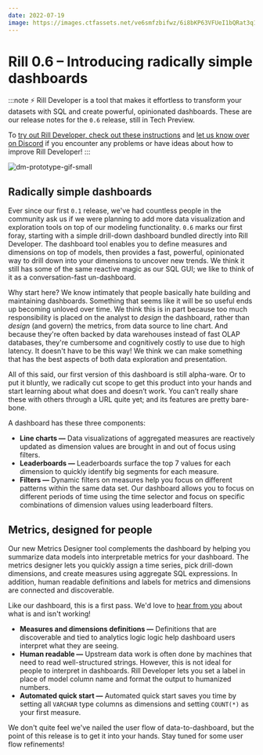 ```yaml
---
date: 2022-07-19
image: https://images.ctfassets.net/ve6smfzbifwz/6i8bKP63VFUeI1bQRat3q1/33f020b83195096c25e619f0382d5220/0.6.0_image.jpg
---
```


# Rill 0.6 – Introducing radically simple dashboards

:::note
⚡ Rill Developer is a tool that makes it effortless to transform your datasets with SQL and create powerful, opinionated dashboards. These are our release notes for the `0.6` release, still in Tech Preview.

To [try out Rill Developer, check out these instructions](https://docs.rilldata.com../../install) and [let us know over on Discord](https://bit.ly/3bbcSl9) if you encounter any problems or have ideas about how to improve Rill Developer!
:::

![dm-prototype-gif-small](https://user-images.githubusercontent.com/5587788/180314063-453772fd-f074-41ab-9f33-a6d8f516f53b.gif "732259636")

## Radically simple dashboards

Ever since our first `0.1` release, we've had countless people in the community ask us if we were planning to add more data visualization and exploration tools on top of our modeling functionality. `0.6` marks our first foray, starting with a simple drill-down dashboard bundled directly into Rill Developer. The dashboard tool enables you to define measures and dimensions on top of models, then provides a fast, powerful, opinionated way to drill down into your dimensions to uncover new trends. We think it still has some of the same reactive magic as our SQL GUI; we like to think of it as a conversation-fast un-dashboard.

Why start here? We know intimately that people basically hate building and maintaining dashboards. Something that seems like it will be so useful ends up becoming unloved over time. We think this is in part because too much responsibility is placed on the analyst to *design* the dashboard, rather than *design* (and govern) the metrics, from data source to line chart. And because they're often backed by data warehouses instead of fast OLAP databases, they're cumbersome and cognitively costly to use due to high latency. It doesn't have to be this way! We think we can make something that has the best aspects of both data exploration and presentation.

All of this said, our first version of this dashboard is still alpha-ware. Or to put it bluntly, we radically cut scope to get this product into your hands and start learning about what does and doesn’t work. You can’t really share these with others through a URL quite yet; and its features are pretty bare-bone.

A dashboard has these three components:

- **Line charts —** Data visualizations of aggregated measures are reactively updated as dimension values are brought in and out of focus using filters.
- **Leaderboards —** Leaderboards surface the top 7 values for each dimension to quickly identify big segments for each measure.
- **Filters —** Dynamic filters on measures help you focus on different patterns within the same data set. Our dashboard allows you to focus on different periods of time using the time selector and focus on specific combinations of dimension values using leaderboard filters.

## Metrics, designed for people

Our new Metrics Designer tool complements the dashboard by helping you summarize data models into interpretable metrics for your dashboard. The metrics designer lets you quickly assign a time series, pick drill-down dimensions, and create measures using aggregate SQL expressions. In addition, human readable definitions and labels for metrics and dimensions are connected and discoverable.

Like our dashboard, this is a first pass. We'd love to [hear from you](https://discord.com/invite/ngVV4KzEGv?utm_source=rill&utm_medium=release-notes) about what is and isn't working!

- **Measures and dimensions definitions —** Definitions that are discoverable and tied to analytics logic logic help dashboard users interpret what they are seeing.
- **Human readable —** Upstream data work is often done by machines that need to read well-structured strings. However, this is not ideal for people to interpret in dashboards. Rill Developer lets you set a label in place of model column name and format the output to humanized numbers.
- **Automated quick start —** Automated quick start saves you time by setting all `VARCHAR` type columns as dimensions and setting `COUNT(*)` as your first measure.

We don't quite feel we've nailed the user flow of data-to-dashboard, but the point of this release is to get it into your hands. Stay tuned for some user flow refinements!
